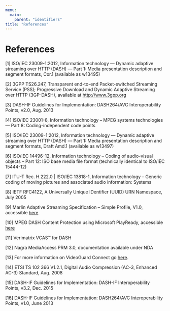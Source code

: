 ```yaml
---
menu:
  main:
    parent: "identifiers"
title: "References"
---
```


# References

[1]	ISO/IEC 23009-1:2012, Information technology — Dynamic adaptive streaming over HTTP (DASH) — Part 1: Media presentation description and segment formats, Cor.1 (available as w13495)

[2]	3GPP TS26.247, Transparent end-to-end Packet-switched Streaming Service (PSS); Progressive Download and Dynamic Adaptive Streaming over HTTP (3GP-DASH), available at http://www.3gpp.org

[3]	DASH-IF Guidelines for Implementation: DASH264/AVC Interoperability Points, v2.0, Aug. 2013

[4]	ISO/IEC 23001-8, Information technology – MPEG systems technologies –– Part 8: Coding-independent code points

[5]	ISO/IEC 23009-1:2012, Information technology — Dynamic adaptive streaming over HTTP (DASH) — Part 1: Media presentation description and segment formats, Draft Amd.1 (available as w13497)

[6]	ISO/IEC 14496-12, Information technology – Coding of audio-visual objects – Part 12: ISO base media file format (technically identical to ISO/IEC 15444-12)

[7]	ITU-T Rec. H.222.0 | ISO/IEC 13818-1, Information technology – Generic coding of moving pictures and associated audio information: Systems

[8]	IETF RFC4122, A Universally Unique IDentifier (UUID) URN Namespace, July 2005

[9]	Marlin Adaptive Streaming Specification – Simple Profile, V1.0, accessible [here](http://www.marlin-community.com/develop/downloads/specifications/)

[10]	MPEG DASH Content Protection using Microsoft PlayReady, accessible [here](http://www.microsoft.com/playready/documents/)

[11]	Verimatrix VCAS™ for DASH

[12]	Nagra MediaAccess PRM 3.0, documentation available under NDA

[13]	For more information on VideoGuard Connect go [here](http://www.cisco.com/c/en/us/products/video/videoguard-drm/index.html).

[14]	ETSI TS 102 366 V1.2.1, Digital Audio Compression (AC-3, Enhanced AC-3) Standard, Aug. 2008

[15]	DASH-IF Guidelines for Implementation: DASH-IF Interoperability Points, v3.2, Dec. 2015

[16]	DASH-IF Guidelines for Implementation: DASH264/AVC Interoperability Points, v1.0, June 2013
